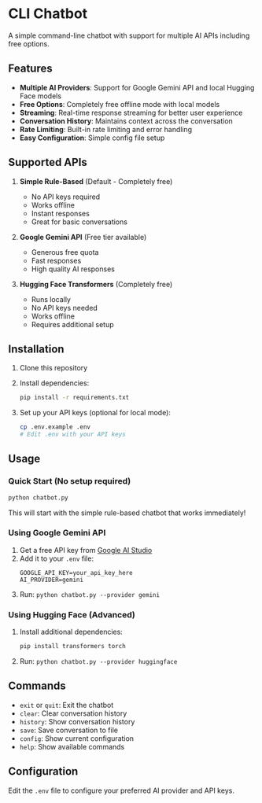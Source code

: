 # CLI Chatbot

A simple command-line chatbot with support for multiple AI APIs including free options.

## Features

- **Multiple AI Providers**: Support for Google Gemini API and local Hugging Face models
- **Free Options**: Completely free offline mode with local models
- **Streaming**: Real-time response streaming for better user experience
- **Conversation History**: Maintains context across the conversation
- **Rate Limiting**: Built-in rate limiting and error handling
- **Easy Configuration**: Simple config file setup

## Supported APIs

1. **Simple Rule-Based** (Default - Completely free)
   - No API keys required
   - Works offline
   - Instant responses
   - Great for basic conversations

2. **Google Gemini API** (Free tier available)
   - Generous free quota
   - Fast responses
   - High quality AI responses

3. **Hugging Face Transformers** (Completely free)
   - Runs locally
   - No API keys needed
   - Works offline
   - Requires additional setup

## Installation

1. Clone this repository
2. Install dependencies:
   ```bash
   pip install -r requirements.txt
   ```

3. Set up your API keys (optional for local mode):
   ```bash
   cp .env.example .env
   # Edit .env with your API keys
   ```

## Usage

### Quick Start (No setup required)
```bash
python chatbot.py
```
This will start with the simple rule-based chatbot that works immediately!

### Using Google Gemini API
1. Get a free API key from [Google AI Studio](https://makersuite.google.com/app/apikey)
2. Add it to your `.env` file:
   ```
   GOOGLE_API_KEY=your_api_key_here
   AI_PROVIDER=gemini
   ```
3. Run: `python chatbot.py --provider gemini`

### Using Hugging Face (Advanced)
1. Install additional dependencies:
   ```bash
   pip install transformers torch
   ```
2. Run: `python chatbot.py --provider huggingface`

## Commands

- `exit` or `quit`: Exit the chatbot
- `clear`: Clear conversation history
- `history`: Show conversation history
- `save`: Save conversation to file
- `config`: Show current configuration
- `help`: Show available commands

## Configuration

Edit the `.env` file to configure your preferred AI provider and API keys.
